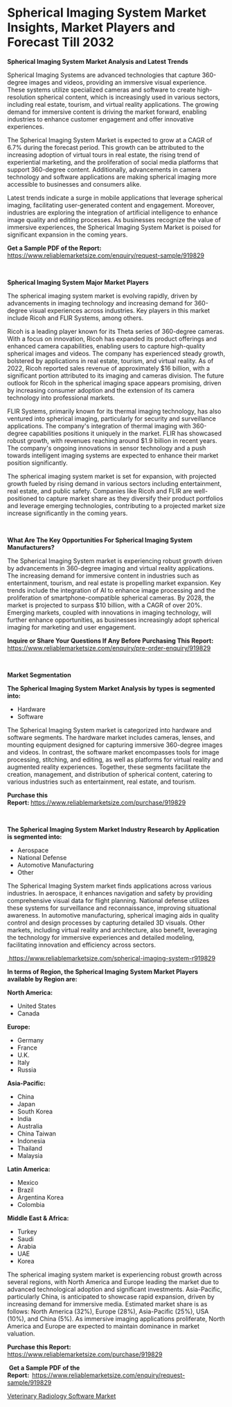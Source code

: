 <p><h1>Spherical Imaging System Market Insights, Market Players and Forecast Till 2032</h1></p><p><strong>Spherical Imaging System Market Analysis and Latest Trends</strong></p>
<p><p>Spherical Imaging Systems are advanced technologies that capture 360-degree images and videos, providing an immersive visual experience. These systems utilize specialized cameras and software to create high-resolution spherical content, which is increasingly used in various sectors, including real estate, tourism, and virtual reality applications. The growing demand for immersive content is driving the market forward, enabling industries to enhance customer engagement and offer innovative experiences.</p><p>The Spherical Imaging System Market is expected to grow at a CAGR of 6.7% during the forecast period. This growth can be attributed to the increasing adoption of virtual tours in real estate, the rising trend of experiential marketing, and the proliferation of social media platforms that support 360-degree content. Additionally, advancements in camera technology and software applications are making spherical imaging more accessible to businesses and consumers alike.</p><p>Latest trends indicate a surge in mobile applications that leverage spherical imaging, facilitating user-generated content and engagement. Moreover, industries are exploring the integration of artificial intelligence to enhance image quality and editing processes. As businesses recognize the value of immersive experiences, the Spherical Imaging System Market is poised for significant expansion in the coming years.</p></p>
<p><strong>Get a Sample PDF of the Report:&nbsp;</strong> <a href="https://www.reliablemarketsize.com/enquiry/request-sample/919829?utm_campaign=2753&utm_medium=2&utm_source=Github&utm_content=ia&utm_term=07032025&utm_id=spherical-imaging-system">https://www.reliablemarketsize.com/enquiry/request-sample/919829</a></p>
<p>&nbsp;</p>
<p><strong>Spherical Imaging System Major Market Players</strong></p>
<p><p>The spherical imaging system market is evolving rapidly, driven by advancements in imaging technology and increasing demand for 360-degree visual experiences across industries. Key players in this market include Ricoh and FLIR Systems, among others.</p><p>Ricoh is a leading player known for its Theta series of 360-degree cameras. With a focus on innovation, Ricoh has expanded its product offerings and enhanced camera capabilities, enabling users to capture high-quality spherical images and videos. The company has experienced steady growth, bolstered by applications in real estate, tourism, and virtual reality. As of 2022, Ricoh reported sales revenue of approximately $16 billion, with a significant portion attributed to its imaging and cameras division. The future outlook for Ricoh in the spherical imaging space appears promising, driven by increasing consumer adoption and the extension of its camera technology into professional markets.</p><p>FLIR Systems, primarily known for its thermal imaging technology, has also ventured into spherical imaging, particularly for security and surveillance applications. The company's integration of thermal imaging with 360-degree capabilities positions it uniquely in the market. FLIR has showcased robust growth, with revenues reaching around $1.9 billion in recent years. The company's ongoing innovations in sensor technology and a push towards intelligent imaging systems are expected to enhance their market position significantly.</p><p>The spherical imaging system market is set for expansion, with projected growth fueled by rising demand in various sectors including entertainment, real estate, and public safety. Companies like Ricoh and FLIR are well-positioned to capture market share as they diversify their product portfolios and leverage emerging technologies, contributing to a projected market size increase significantly in the coming years.</p></p>
<p>&nbsp;</p>
<p><strong>What Are The Key Opportunities For Spherical Imaging System Manufacturers?</strong></p>
<p><p>The Spherical Imaging System market is experiencing robust growth driven by advancements in 360-degree imaging and virtual reality applications. The increasing demand for immersive content in industries such as entertainment, tourism, and real estate is propelling market expansion. Key trends include the integration of AI to enhance image processing and the proliferation of smartphone-compatible spherical cameras. By 2028, the market is projected to surpass $10 billion, with a CAGR of over 20%. Emerging markets, coupled with innovations in imaging technology, will further enhance opportunities, as businesses increasingly adopt spherical imaging for marketing and user engagement.</p></p>
<p><strong>Inquire or Share Your Questions If Any Before Purchasing This Report:</strong> <a href="https://www.reliablemarketsize.com/enquiry/pre-order-enquiry/919829?utm_campaign=2753&utm_medium=2&utm_source=Github&utm_content=ia&utm_term=07032025&utm_id=spherical-imaging-system">https://www.reliablemarketsize.com/enquiry/pre-order-enquiry/919829</a></p>
<p>&nbsp;</p>
<p><strong>Market Segmentation</strong></p>
<p><strong>The Spherical Imaging System Market Analysis by types is segmented into:</strong></p>
<p><ul><li>Hardware</li><li>Software</li></ul></p>
<p><p>The Spherical Imaging System market is categorized into hardware and software segments. The hardware market includes cameras, lenses, and mounting equipment designed for capturing immersive 360-degree images and videos. In contrast, the software market encompasses tools for image processing, stitching, and editing, as well as platforms for virtual reality and augmented reality experiences. Together, these segments facilitate the creation, management, and distribution of spherical content, catering to various industries such as entertainment, real estate, and tourism.</p></p>
<p><strong>Purchase this Report:&nbsp;</strong><a href="https://www.reliablemarketsize.com/purchase/919829?utm_campaign=2753&utm_medium=2&utm_source=Github&utm_content=ia&utm_term=07032025&utm_id=spherical-imaging-system">https://www.reliablemarketsize.com/purchase/919829</a></p>
<p>&nbsp;</p>
<p><strong>The Spherical Imaging System Market Industry Research by Application is segmented into:</strong></p>
<p><ul><li>Aerospace</li><li>National Defense</li><li>Automotive Manufacturing</li><li>Other</li></ul></p>
<p><p>The Spherical Imaging System market finds applications across various industries. In aerospace, it enhances navigation and safety by providing comprehensive visual data for flight planning. National defense utilizes these systems for surveillance and reconnaissance, improving situational awareness. In automotive manufacturing, spherical imaging aids in quality control and design processes by capturing detailed 3D visuals. Other markets, including virtual reality and architecture, also benefit, leveraging the technology for immersive experiences and detailed modeling, facilitating innovation and efficiency across sectors.</p></p>
<p><a href="https://www.reliablemarketsize.com/spherical-imaging-system-r919829?utm_campaign=2753&utm_medium=2&utm_source=Github&utm_content=ia&utm_term=07032025&utm_id=spherical-imaging-system">&nbsp;https://www.reliablemarketsize.com/spherical-imaging-system-r919829</a></p>
<p><strong>In terms of Region, the Spherical Imaging System Market Players available by Region are:</strong></p>
<p>
    <p> <strong> North America: </strong>
        <ul>
            <li>United States</li>
            <li>Canada</li>
        </ul>
        </p> 
    <p> <strong> Europe: </strong>
        <ul>
            <li>Germany</li>
            <li>France</li>
            <li>U.K.</li>
            <li>Italy</li>
            <li>Russia</li>
        </ul>
        </p> 
    <p> <strong> Asia-Pacific: </strong>
        <ul>
            <li>China</li>
            <li>Japan</li>
            <li>South Korea</li>
            <li>India</li>
            <li>Australia</li>
            <li>China Taiwan</li>
            <li>Indonesia</li>
            <li>Thailand</li>
            <li>Malaysia</li>
        </ul>
        </p> 
    <p> <strong> Latin America: </strong>
        <ul>
            <li>Mexico</li>
            <li>Brazil</li>
            <li>Argentina Korea</li>
            <li>Colombia</li>
        </ul>
        </p> 
    <p> <strong> Middle East & Africa: </strong>
        <ul>
            <li>Turkey</li>
            <li>Saudi</li>
            <li>Arabia</li>
            <li>UAE</li>
            <li>Korea</li>
        </ul>
    </p>
    </p>
<p><p>The spherical imaging system market is experiencing robust growth across several regions, with North America and Europe leading the market due to advanced technological adoption and significant investments. Asia-Pacific, particularly China, is anticipated to showcase rapid expansion, driven by increasing demand for immersive media. Estimated market share is as follows: North America (32%), Europe (28%), Asia-Pacific (25%), USA (10%), and China (5%). As immersive imaging applications proliferate, North America and Europe are expected to maintain dominance in market valuation.</p></p>
<p><strong>Purchase this Report: </strong><a href="https://www.reliablemarketsize.com/purchase/919829?utm_campaign=2753&utm_medium=2&utm_source=Github&utm_content=ia&utm_term=07032025&utm_id=spherical-imaging-system">https://www.reliablemarketsize.com/purchase/919829</a></p>
<p>&nbsp;<strong>Get a Sample PDF of the Report:&nbsp;&nbsp;</strong><a href="https://www.reliablemarketsize.com/enquiry/request-sample/919829?utm_campaign=2753&utm_medium=2&utm_source=Github&utm_content=ia&utm_term=07032025&utm_id=spherical-imaging-system">https://www.reliablemarketsize.com/enquiry/request-sample/919829</a></p>
<p><strong></strong></p>
<p><p><a href="https://github.com/semiensamuel72378/Market-Research-Report-List-1/blob/main/veterinary-radiology-software-market.md?utm_campaign=2753&utm_medium=2&utm_source=Github&utm_content=ia&utm_term=07032025&utm_id=spherical-imaging-system">Veterinary Radiology Software Market</a></p></p>